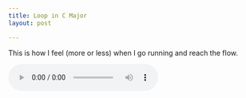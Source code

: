 ```yaml
---
title: Loop in C Major
layout: post

---
```


This is how I feel (more or less) when I go running and reach the flow.

<audio controls>
  <source src="/assets/recs/loopinCmajor.mp3" type="audio/mpeg">
Your browser does not support the audio element.
</audio>
